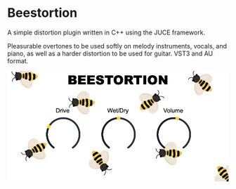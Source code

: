 # Beestortion
A simple distortion plugin written in C++ using the JUCE framework.

Pleasurable overtones to be used softly on melody instruments, vocals, and piano, as well as a harder distortion to be used for guitar. VST3 and AU format.


![alt text](Beestortion.jpg)

